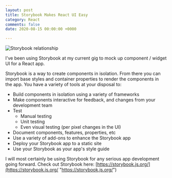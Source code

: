 ```yaml
---
layout: post
title: Storybook Makes React UI Easy
category: React
comments: false
date: 2020-08-15 00:00:00 +0000

---
```

![Storybook relationship](https://storybook.js.org/3b2d67d88d14b230ce1a1e7eebbf4028/storybook-relationship.png "Storybook work flow")

I've been using Storybook at my current gig to mock up component / widget UI for a React app.

Storybook is a way to create components in isolation. From there you can import base styles and container properties to render the components in the app. You have a variety of tools at your disposal to:

* Build components in isolation using a variety of frameworks
* Make components interactive for feedback, and changes from your development team
* Test
  * Manual testing
  * Unit testing
  * Even visual testing (per pixel changes in the UI)
* Document components, features, properties, etc
* Use a variety of add-ons to enhance the Storybook app
* Deploy your Storybook app to a static site
* Use your Storybook as your app's style guide

I will most certainly be using Storybook for any serious app development going forward. Check out Storybook here: [https://storybook.js.org/](https://storybook.js.org/ "https://storybook.js.org/")